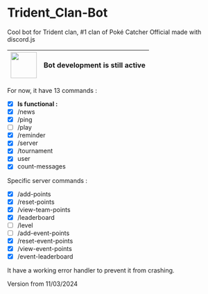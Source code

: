 # Trident_Clan-Bot
Cool bot for Trident clan, #1 clan of Poké Catcher Official made with discord.js

| <img src="https://cdn.pixabay.com/photo/2022/01/30/13/33/github-6980894_1280.png" width="60" height="60"/> | Bot development is still active |
|-|-|

For now, it have 13 commands :
- [X] __Is functional :__
- [X] /news
- [X] /ping
- [ ] /play
- [X] /reminder
- [X] /server
- [X] /tournament
- [X] user
- [X] count-messages

Specific server commands :
- [X] /add-points
- [X] /reset-points
- [X] /view-team-points
- [X] /leaderboard
- [ ] /level
- [ ] /add-event-points
- [X] /reset-event-points
- [X] /view-event-points
- [X] /event-leaderboard

It have a working error handler to prevent it from crashing.

Version from 11/03/2024
